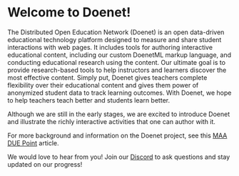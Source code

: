 # Welcome to Doenet!

The Distributed Open Education Network (Doenet) is an open data-driven educational technology platform designed to measure and share student interactions with web pages. It includes tools for authoring interactive educational content, including our custom DoenetML markup language, and conducting educational research using the content. Our ultimate goal is to provide research-based tools to help instructors and learners discover the most effective content. Simply put, Doenet gives teachers complete flexibility over their educational content and gives them power of anonymized student data to track learning outcomes. With Doenet, we hope to help teachers teach better and students learn better.

Although we are still in the early stages, we are excited to introduce Doenet and illustrate the richly interactive activities that one can author with it.

For more background and information on the Doenet project, see this [MAA DUE Point](https://www.mathvalues.org/masterblog/reimagining-online-mathematics) article.

We would love to hear from you! Join our [Discord](https://discord.gg/PUduwtKJ5h) to ask questions and stay updated on our progress!
